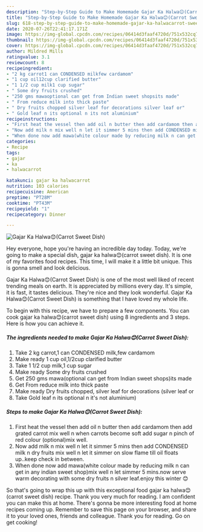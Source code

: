 ```yaml
---
description: "Step-by-Step Guide to Make Homemade Gajar Ka Halwa😊(Carrot Sweet Dish)"
title: "Step-by-Step Guide to Make Homemade Gajar Ka Halwa😊(Carrot Sweet Dish)"
slug: 618-step-by-step-guide-to-make-homemade-gajar-ka-halwacarrot-sweet-dish
date: 2020-07-26T22:41:17.171Z
image: https://img-global.cpcdn.com/recipes/06414d3faaf4720d/751x532cq70/gajar-ka-halwa😊carrot-sweet-dish-recipe-main-photo.jpg
thumbnail: https://img-global.cpcdn.com/recipes/06414d3faaf4720d/751x532cq70/gajar-ka-halwa😊carrot-sweet-dish-recipe-main-photo.jpg
cover: https://img-global.cpcdn.com/recipes/06414d3faaf4720d/751x532cq70/gajar-ka-halwa😊carrot-sweet-dish-recipe-main-photo.jpg
author: Mildred Mills
ratingvalue: 3.1
reviewcount: 8
recipeingredient:
- "2 kg carrot1 can CONDENSED milkfew cardamom"
- "1 cup oil12cup clarified butter"
- "1 1/2 cup milk1 cup sugar"
- " Some dry fruits crushed"
- "250 gms mawaoptional can get from Indian sweet shopsits made"
- " From reduce milk into thick paste"
- " Dry fruits chopped silver leaf for decorations silver leaf or"
- " Gold leaf n its optional n its not aluminium"
recipeinstructions:
- "First heat the vessel then add oil n butter then add cardamom then add grated carrot mix well n when carrots become soft add sugar n pinch of red colour (optional)mix well."
- "Now add milk n mix well n let it simmer 5 mins then add CONDENSED milk n dry fruits mix well n let it simmer on slow flame till oil floats up..keep check in between."
- "When done now add mawa(white colour made by reducing milk n can get in any indian sweet shop)mix well n let simmer 5 mins.now serve warm decorating with some dry fruits n silver leaf.enjoy this winter 😊"
categories:
- Recipe
tags:
- gajar
- ka
- halwacarrot

katakunci: gajar ka halwacarrot 
nutrition: 103 calories
recipecuisine: American
preptime: "PT28M"
cooktime: "PT43M"
recipeyield: "1"
recipecategory: Dinner

---
```



![Gajar Ka Halwa😊(Carrot Sweet Dish)](https://img-global.cpcdn.com/recipes/06414d3faaf4720d/751x532cq70/gajar-ka-halwa😊carrot-sweet-dish-recipe-main-photo.jpg)

Hey everyone, hope you're having an incredible day today. Today, we're going to make a special dish, gajar ka halwa😊(carrot sweet dish). It is one of my favorites food recipes. This time, I will make it a little bit unique. This is gonna smell and look delicious.



Gajar Ka Halwa😊(Carrot Sweet Dish) is one of the most well liked of recent trending meals on earth. It is appreciated by millions every day. It's simple, it is fast, it tastes delicious. They're nice and they look wonderful. Gajar Ka Halwa😊(Carrot Sweet Dish) is something that I have loved my whole life.


To begin with this recipe, we have to prepare a few components. You can cook gajar ka halwa😊(carrot sweet dish) using 8 ingredients and 3 steps. Here is how you can achieve it.

<!--inarticleads1-->

##### The ingredients needed to make Gajar Ka Halwa😊(Carrot Sweet Dish):

1. Take 2 kg carrot,1 can CONDENSED milk,few cardamom
1. Make ready 1 cup oil,1/2cup clarified butter
1. Take 1 1/2 cup milk,1 cup sugar
1. Make ready  Some dry fruits crushed
1. Get 250 gms mawa(optional can get from Indian sweet shops)its made
1. Get  From reduce milk into thick paste
1. Make ready  Dry fruits chopped, silver leaf for decorations (silver leaf or
1. Take  Gold leaf n its optional n it&#39;s not aluminium)




<!--inarticleads2-->

##### Steps to make Gajar Ka Halwa😊(Carrot Sweet Dish):

1. First heat the vessel then add oil n butter then add cardamom then add grated carrot mix well n when carrots become soft add sugar n pinch of red colour (optional)mix well.
1. Now add milk n mix well n let it simmer 5 mins then add CONDENSED milk n dry fruits mix well n let it simmer on slow flame till oil floats up..keep check in between.
1. When done now add mawa(white colour made by reducing milk n can get in any indian sweet shop)mix well n let simmer 5 mins.now serve warm decorating with some dry fruits n silver leaf.enjoy this winter 😊




So that's going to wrap this up with this exceptional food gajar ka halwa😊(carrot sweet dish) recipe. Thank you very much for reading. I am confident you can make this at home. There's gonna be more interesting food at home recipes coming up. Remember to save this page on your browser, and share it to your loved ones, friends and colleague. Thank you for reading. Go on get cooking!

